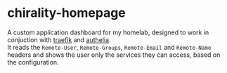 # chirality-homepage

A custom application dashboard for my homelab, designed to work in conjuction with [traefik][1] and [authelia][2].  
It reads the `Remote-User`, `Remote-Groups`, `Remote-Email` and `Remote-Name` headers and shows the user only the services they can access, based on the configuration.

[1]: https://github.com/traefik/traefik
[2]: https://github.com/authelia/authelia
